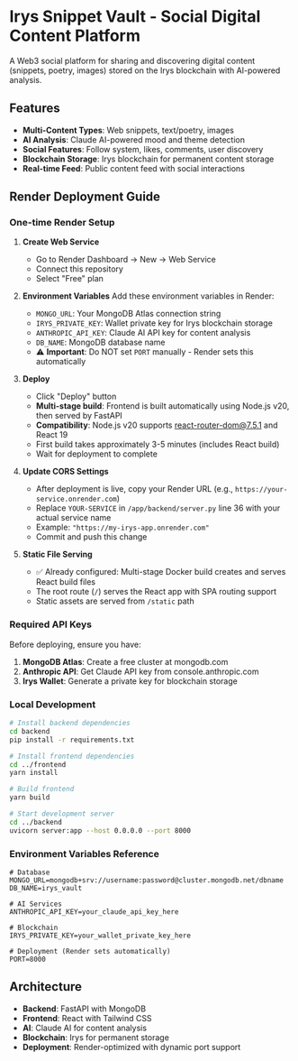 # Irys Snippet Vault - Social Digital Content Platform

A Web3 social platform for sharing and discovering digital content (snippets, poetry, images) stored on the Irys blockchain with AI-powered analysis.

## Features

- **Multi-Content Types**: Web snippets, text/poetry, images
- **AI Analysis**: Claude AI-powered mood and theme detection
- **Social Features**: Follow system, likes, comments, user discovery
- **Blockchain Storage**: Irys blockchain for permanent content storage
- **Real-time Feed**: Public content feed with social interactions

## Render Deployment Guide

### One-time Render Setup

1. **Create Web Service**
   - Go to Render Dashboard → New → Web Service
   - Connect this repository
   - Select "Free" plan

2. **Environment Variables**
   Add these environment variables in Render:
   - `MONGO_URL`: Your MongoDB Atlas connection string
   - `IRYS_PRIVATE_KEY`: Wallet private key for Irys blockchain storage
   - `ANTHROPIC_API_KEY`: Claude AI API key for content analysis
   - `DB_NAME`: MongoDB database name
   - ⚠️ **Important**: Do NOT set `PORT` manually - Render sets this automatically

3. **Deploy**
   - Click "Deploy" button
   - **Multi-stage build**: Frontend is built automatically using Node.js v20, then served by FastAPI
   - **Compatibility**: Node.js v20 supports react-router-dom@7.5.1 and React 19
   - First build takes approximately 3-5 minutes (includes React build)
   - Wait for deployment to complete

4. **Update CORS Settings**
   - After deployment is live, copy your Render URL (e.g., `https://your-service.onrender.com`)
   - Replace `YOUR-SERVICE` in `/app/backend/server.py` line 36 with your actual service name
   - Example: `"https://my-irys-app.onrender.com"`
   - Commit and push this change

5. **Static File Serving**
   - ✅ Already configured: Multi-stage Docker build creates and serves React build files
   - The root route (`/`) serves the React app with SPA routing support
   - Static assets are served from `/static` path

### Required API Keys

Before deploying, ensure you have:

1. **MongoDB Atlas**: Create a free cluster at mongodb.com
2. **Anthropic API**: Get Claude API key from console.anthropic.com
3. **Irys Wallet**: Generate a private key for blockchain storage

### Local Development

```bash
# Install backend dependencies
cd backend
pip install -r requirements.txt

# Install frontend dependencies
cd ../frontend
yarn install

# Build frontend
yarn build

# Start development server
cd ../backend
uvicorn server:app --host 0.0.0.0 --port 8000
```

### Environment Variables Reference

```env
# Database
MONGO_URL=mongodb+srv://username:password@cluster.mongodb.net/dbname
DB_NAME=irys_vault

# AI Services
ANTHROPIC_API_KEY=your_claude_api_key_here

# Blockchain
IRYS_PRIVATE_KEY=your_wallet_private_key_here

# Deployment (Render sets automatically)
PORT=8000
```

## Architecture

- **Backend**: FastAPI with MongoDB
- **Frontend**: React with Tailwind CSS
- **AI**: Claude AI for content analysis
- **Blockchain**: Irys for permanent storage
- **Deployment**: Render-optimized with dynamic port support
